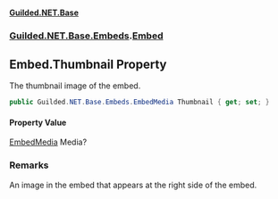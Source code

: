 
#### [Guilded.NET.Base](index 'index')
### [Guilded.NET.Base.Embeds](index#Guilded_NET_Base_Embeds 'Guilded.NET.Base.Embeds').[Embed](Embed 'Guilded.NET.Base.Embeds.Embed')
## Embed.Thumbnail Property
The thumbnail image of the embed.  
```csharp
public Guilded.NET.Base.Embeds.EmbedMedia Thumbnail { get; set; }
```

#### Property Value
[EmbedMedia](EmbedMedia 'Guilded.NET.Base.Embeds.EmbedMedia')
Media?
### Remarks
An image in the embed that appears at the right side of the embed.  
